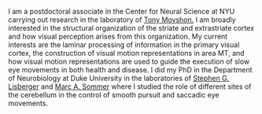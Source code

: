 <p>I am a postdoctoral associate in the Center for Neural Science at NYU carrying out research in the laboratory of <a href="//www.cns.nyu.edu/corefaculty/Movshon.php"> Tony Movshon.</a>
I am broadly interested in the structural organization of the striate and extrastriate cortex and how visual perception arises from this organization. My current interests are the laminar processing of information in the primary visual cortex, the construction of visual motion representations in area MT, and how visual motion representations are used to guide the execution of slow eye movements in both health and disease.
I did my PhD in the Department of Neurobiology at Duke University in the laboratories of <a href="//www.neuro.duke.edu/research/faculty-labs/lisberger-lab"> Stephen G. Lisberger</a> and
<a href="//sommerlab.pratt.duke.edu"> Marc A. Sommer</a> where I studied the role of different sites of the cerebellum in the control of smooth pursuit and saccadic eye movements.</p></br>
